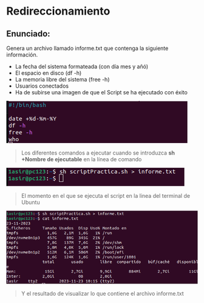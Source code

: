 # Redireccionamiento

## Enunciado:
Genera un archivo llamado informe.txt que contenga la siguiente información.
* La fecha del sistema formateada (con día mes y añó)
* El espacio en disco (df -h)
* La memoria libre del sistema (free -h)
* Usuarios conectados
* Ha de subirse una imagen de que el Script se ha ejecutado con éxito

![Texto a ejecutar en Script](ScriptQuestion.png)
> Los diferentes comandos a ejecutar cuando se introduzca **sh +Nombre de ejecutable** en la línea de comando

![Directo a Archivo](Executed.png)
> El momento en el que se ejecuta el script en la linea del terminal de Ubuntu

![Directo a Archivo](todo.png)
> Y el resultado de visualizar lo que contiene el archivo informe.txt
